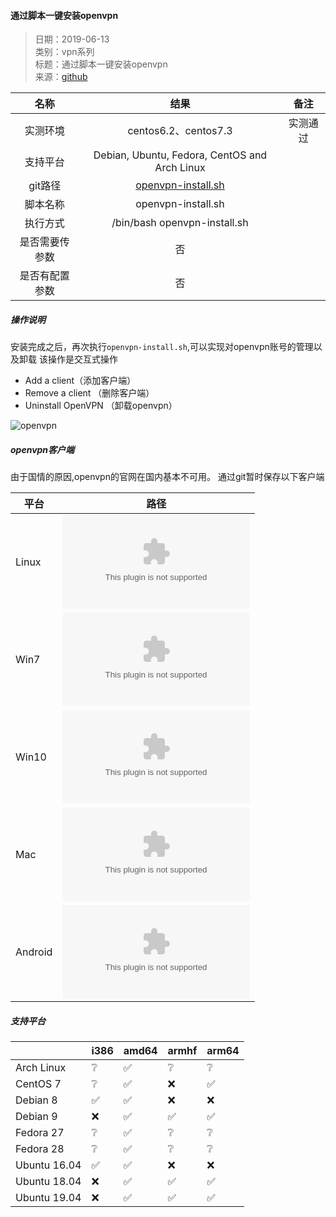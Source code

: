 #### 通过脚本一键安装openvpn 

>  日期：2019-06-13    
>  类别：vpn系列     
>  标题：通过脚本一键安装openvpn       
>  来源：[github](https://github.com/angristan/openvpn-install)

| 名称      |     结果 |   备注   |
| :------: | :------:| :------: |
| 实测环境    |   centos6.2、centos7.3 |  实测通过  |
| 支持平台    |   Debian, Ubuntu, Fedora, CentOS and Arch Linux |    |
| git路径    |   [openvpn-install.sh](https://gitee.com/lookingdreamer/SPPPOTools/raw/master/centos/vpn/openvpn/openvpn-install.sh)  |    |
| 脚本名称    |   openvpn-install.sh  |    |
| 执行方式    |   /bin/bash openvpn-install.sh  |    |
| 是否需要传参数    |   否  |    |
| 是否有配置参数    |   否  |    |


##### 操作说明
安装完成之后，再次执行`openvpn-install.sh`,可以实现对openvpn账号的管理以及卸载
该操作是交互式操作

- Add a client（添加客户端）
- Remove a client （删除客户端）
- Uninstall OpenVPN （卸载openvpn）

![openvpn](https://gitee.com/lookingdreamer/SPPPOTools/raw/master/centos/vpn/openvpn/images/openvpn.png)

##### openvpn客户端
由于国情的原因,openvpn的官网在国内基本不可用。
通过git暂时保存以下客户端

|    平台          | 路径  | 
| ------------ | ---- | 
|  Linux  |   ![openvpn-2.4.7.tar.gz](https://gitee.com/lookingdreamer/SPPPOTools/raw/master/centos/vpn/openvpn/client/openvpn-2.4.7.tar.gz)  |  
|  Win7  |   ![openvpn-install-2.4.7-I607-Win10.exe](https://gitee.com/lookingdreamer/SPPPOTools/raw/master/centos/vpn/openvpn/client/openvpn-install-2.4.7-I607-Win10.exe)  |  
|  Win10  |   ![openvpn-install-2.4.7-I607-Win7.exe](https://gitee.com/lookingdreamer/SPPPOTools/raw/master/centos/vpn/openvpn/client/openvpn-install-2.4.7-I607-Win7.exe)  |  
|  Mac  |   ![Tunnelblick_3.7.6a_build_5080.dmg.tar.gz](https://gitee.com/lookingdreamer/SPPPOTools/raw/master/centos/vpn/openvpn/client/Tunnelblick_3.7.6a_build_5080.dmg.tar.gz)  |  
|  Android  |   ![android.apk](https://gitee.com/lookingdreamer/SPPPOTools/raw/master/centos/vpn/openvpn/client/openvpn_v3.0.5_apkpure.com.apk)  |  

##### 支持平台

|              | i386 | amd64 | armhf | arm64 |
| ------------ | ---- | ----- | ----- | ----- |
|  Arch Linux  |   ❔  |  ✅  |   ❔   |   ❔  |
|   CentOS 7   |   ❔  |  ✅  |   ❌   |   ✅  |
|   Debian 8   |   ✅  |  ✅  |   ❌   |   ❌  |
|   Debian 9   |   ❌  |  ✅  |   ✅   |   ✅  |
|   Fedora 27  |   ❔  |  ✅  |   ❔   |   ❔  |
|   Fedora 28  |   ❔  |  ✅  |   ❔   |   ❔  |
| Ubuntu 16.04 |   ✅  |  ✅  |   ❌   |   ❌  |
| Ubuntu 18.04 |   ❌  |  ✅  |   ✅   |   ✅  |
| Ubuntu 19.04 |   ❌  |  ✅  |   ✅   |   ✅  |

